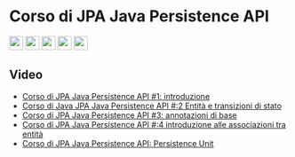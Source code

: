 # Corso di JPA Java Persistence API

<p>
  <a href="https://www.linkedin.com/in/mauro-cicolella-0b107076/"><img src="https://img.shields.io/badge/linkedin-%230077B5.svg?&style=for-the-badge&logo=linkedin&logoColor=white" height=25></a>
  <a href="https://www.instagram.com/_emmecilab/"><img src="https://img.shields.io/badge/Instagram-E4405F?style=for-the-badge&logo=instagram&logoColor=white" height=25></a>
  <a href="https://twitter.com/emmecilab"><img src="https://img.shields.io/badge/twitter-%231DA1F2.svg?&style=for-the-badge&logo=twitter&logoColor=white" height=25></a>
  <a href="https://www.youtube.com/c/emmecilab"><img src="https://img.shields.io/badge/youtube-%23E4405F.svg?&style=for-the-badge&logo=youtube&logoColor=white" height=25></a>
  <a href="https://www.patreon.com/emmecilab"><img src="https://img.shields.io/badge/Patreon-F96854?style=for-the-badge&logo=patreon&logoColor=white" height=25></a>

## Video

- [Corso di JPA Java Persistence API #1: introduzione](https://youtu.be/B8CTgrHv_7A)
- [Corso di Java JPA Java Persistence API #:2 Entità e transizioni di stato](https://youtu.be/X4bAl-eIUNI)
- [Corso di JPA Java Persistence API #3: annotazioni di base](https://youtu.be/ZQa4MGDpYKk)
- [Corso di JPA Java Persistence API #:4 introduzione alle associazioni tra entità](https://youtu.be/NEgdtk65PJ8)
- [Corso di JPA Java Persistence API: Persistence Unit](https://youtu.be/B6ThpzuJFBY)
